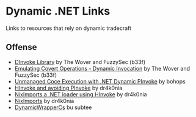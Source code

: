 # Dynamic .NET Links
Links to resources that rely on dynamic tradecraft

## Offense

- [DInvoke Library](https://github.com/TheWover/DInvoke) by The Wover and FuzzySec (b33f)
- [Emulating Covert Operations - Dynamic Invocation](https://thewover.github.io/Dynamic-Invoke/) by The Wover and FuzzySec (b33f)
- [Unmanaged Coce Execution with .NET Dynamic PInvoke](https://bohops.com/2022/04/02/unmanaged-code-execution-with-net-dynamic-pinvoke/) by bohops
- [HInvoke and avoiding PInvoke](https://dr4k0nia.github.io/posts/HInvoke-and-avoiding-PInvoke/) by dr4k0nia
- [NixImports a .NET loader using HInvoke](https://dr4k0nia.github.io/posts/NixImports-a-NET-loader-using-HInvoke/) by dr4k0nia
- [NixImports](https://github.com/dr4k0nia/NixImports) by dr4k0nia
- [DynamicWrapperCs](https://github.com/tuian/subTee-gits-backups/blob/92d2e4eaef86ad0dc3b60f262e840c647c309eac/DynamicWrapperCS.cs) bu subtee
